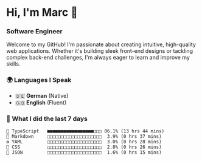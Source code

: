 # Hi, I'm Marc 👋 
### Software Engineer

Welcome to my GitHub! I'm passionate about creating intuitive, high-quality web applications. Whether it's building sleek front-end designs or tackling complex back-end challenges, I'm always eager to learn and improve my skills.  

### 🌍 Languages I Speak  
- 🇩🇪 **German** (Native)  
- 🇬🇧 **English** (Fluent)

### 🤯 What I did the last 7 days

```
🔷 TypeScript   ■■■■■■■■■■■■■■■■■□□□ 86.1% (13 hrs 44 mins)
📝 Markdown     □□□□□□□□□□□□□□□□□□□□  3.9% (0 hrs 37 mins)
⚙️ YAML         □□□□□□□□□□□□□□□□□□□□  3.0% (0 hrs 28 mins)
🎨 CSS          □□□□□□□□□□□□□□□□□□□□  2.8% (0 hrs 26 mins)
📄 JSON         □□□□□□□□□□□□□□□□□□□□  1.6% (0 hrs 15 mins)
```